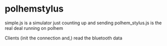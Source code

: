 # polhemstylus

simple.js is a simulator just counting up and sending
polhem_stylus.js is the real deal running on polhem

Clients (init the connection and,) read the bluetooth data

